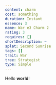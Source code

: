 ```yaml
---
content: charm
cost: something
duration: Instant
essence: 3
name: War e3 Charm 2
rating: 3
requires: []
shortDescription: ~
splat: Second Sunrise
tags: []
trait: War
tree: Strategist
type: Simple
---
```


Hello **world**!
